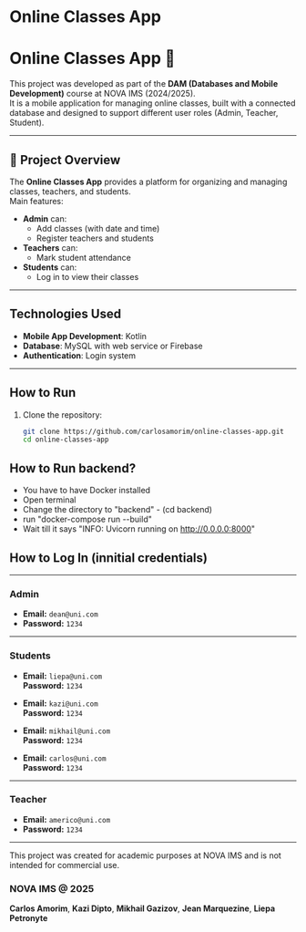 # Online Classes App

# Online Classes App 📱

This project was developed as part of the **DAM (Databases and Mobile Development)** course at NOVA IMS (2024/2025).  
It is a mobile application for managing online classes, built with a connected database and designed to support different user roles (Admin, Teacher, Student).

---

## 📌 Project Overview
The **Online Classes App** provides a platform for organizing and managing classes, teachers, and students.  
Main features:
- **Admin** can:
  - Add classes (with date and time)
  - Register teachers and students
- **Teachers** can:
  - Mark student attendance
- **Students** can:
  - Log in to view their classes

---

## Technologies Used
- **Mobile App Development**: Kotlin  
- **Database**: MySQL with web service or Firebase  
- **Authentication**: Login system  

---

## How to Run
1. Clone the repository:
   ```bash
   git clone https://github.com/carlosamorim/online-classes-app.git
   cd online-classes-app

## How to Run backend?
- You have to have Docker installed
- Open terminal
- Change the directory to "backend" - (cd backend)
- run "docker-compose run --build"
- Wait till it says "INFO:     Uvicorn running on http://0.0.0.0:8000"

## How to Log In (innitial credentials)

---

### Admin
- **Email:** `dean@uni.com`
- **Password:** `1234`

---

### Students

- **Email:** `liepa@uni.com`  
  **Password:** `1234`

- **Email:** `kazi@uni.com`  
  **Password:** `1234`

- **Email:** `mikhail@uni.com`  
  **Password:** `1234`

- **Email:** `carlos@uni.com`  
  **Password:** `1234`

---

### Teacher
- **Email:** `americo@uni.com`
- **Password:** `1234`

---

This project was created for academic purposes at NOVA IMS and is not intended for commercial use.

###  NOVA IMS @ 2025
**Carlos Amorim**, **Kazi Dipto**, **Mikhail Gazizov**, **Jean Marquezine**, **Liepa Petronyte**

  
